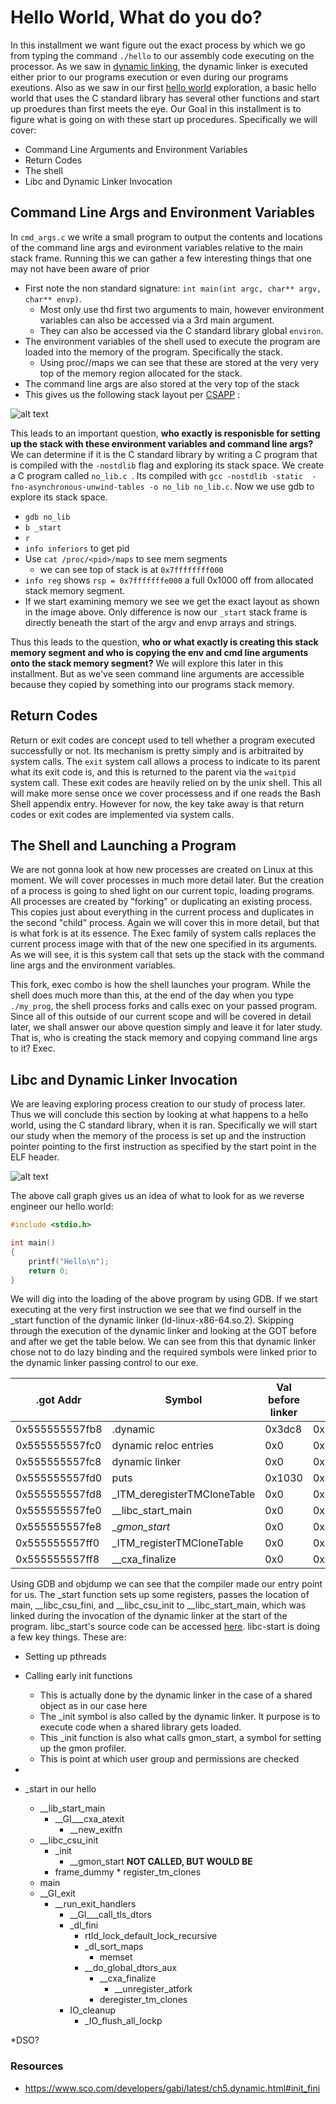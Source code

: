 # Hello World, What do you do?

In this installment we want figure out the exact process by which we go from typing the command `./hello` to our assembly code executing on the processor. As we saw in [dynamic linking](../Dynamic_Linking/), the dynamic linker is executed either prior to our programs execution or even during our programs exeutions. Also as we saw in our first [hello world](../Hello_World/) exploration, a basic hello world that uses the C standard library has several other functions and start up proedures than first meets the eye. Our Goal in this installment is to figure what is going on with these start up procedures. Specifically we will cover:

* Command Line Arguments and Environment Variables
* Return Codes
* The shell
* Libc and Dynamic Linker Invocation


## Command Line Args and Environment Variables

In `cmd_args.c` we write a small program to output the contents and locations of the command line args and evironment variables relative to the main stack frame. Running this we can gather a few interesting things that one may not have been aware of prior

* First note the non standard signature: `int main(int argc, char** argv, char** envp)`.
    * Most only use thd first two arguments to main, however environment variables can also be accessed via a 3rd main argument.
    * They can also be accessed via the C standard library global `environ`.
* The environment variables of the shell used to execute the program are loaded into the memory of the program. Specifically the stack.
    * Using proc/<pid>/maps we can see that these are stored at the very very top of the memory region allocated for the stack. 
* The command line args are also stored at the very top of the stack
* This gives us the following stack layout per [CSAPP](../Computer%20Systems%20A%20Programmers%20Perspective%20(3rd).pdf) :

![alt text](./cmd_args.png)

This leads to an important question, **who exactly is responisble for setting up the stack with these environment variables and command line args?** We can determine if it is the C standard library by writing a C program that is compiled with the `-nostdlib` flag and exploring its stack space. We create a C program called `no_lib.c `. Its compiled with `gcc -nostdlib -static  -fno-asynchronous-unwind-tables -o no_lib no_lib.c`. Now we use gdb to explore its stack space.

* `gdb no_lib`
* `b _start`
* `r`
* `info inferiors` to get pid
* Use `cat /proc/<pid>/maps` to see mem segments
    * we can see top of stack is at `0x7ffffffff000`
* `info reg` shows `rsp = 0x7fffffffe000` a full 0x1000 off from allocated stack memory segment.
* If we start examining memory we see we get the exact layout as shown in the image above. Only difference is now our `_start` stack frame is directly beneath the start of the argv and envp arrays and strings.

Thus this leads to the question, **who or what exactly is creating this stack memory segment and who is copying the env and cmd line arguments onto the stack memory segment?** We will explore this later in this installment. But as we've seen command line arguments are accessible because they copied by something into our programs stack memory.

## Return Codes

Return or exit codes are concept used to tell whether a program executed successfully or not. Its mechanism is pretty simply and is arbitraited by system calls. The `exit` system call allows a process to indicate to its parent what its exit code is, and this is returned to the parent via the `waitpid` system call. These exit codes are heavily relied on by the unix shell. This all will make more sense once we cover processess and if one reads the Bash Shell appendix entry. However for now, the key take away is that return codes or exit codes are implemented via system calls.

## The Shell and Launching a Program

We are not gonna look at how new processes are created on Linux at this moment. We will cover processes in much more detail later. But the creation of a process is going to shed light on our current topic, loading programs. All processes are created by "forking" or duplicating an existing process. This copies just about everything in the current process and duplicates in the second "child" process. Again we will cover this in more detail, but that is what fork is at its essence. The Exec family of system calls replaces the current process image with that of the new one specified in its arguments. As we will see, it is this system call that sets up the stack with the command line args and the environment variables.

This fork, exec combo is how the shell launches your program. While the shell does much more than this, at the end of the day when you type `./my_prog`, the shell process forks and calls exec on your passed program. Since all of this outside of our current scope and will be covered in detail later, we shall answer our above question simply and leave it for later study. That is, who is creating the stack memory and copying command line args to it? Exec.

## Libc and Dynamic Linker Invocation

We are leaving exploring process creation to our study of process later. Thus we will conclude this section by looking at what happens to a hello world, using the C standard library, when it is ran. Specifically we will start our study when the memory of the process is set up and the instruction pointer pointing to the first instruction as specified by the start point in the ELF header.

![alt text](./callgraph.png)

The above call graph gives us an idea of what to look for as we reverse engineer our hello world:

```C
#include <stdio.h>

int main()
{
    printf("Hello\n");
    return 0;
}
```

We will dig into the loading of the above program by using GDB. If we start executing at the very first instruction we see that we find ourself in the _start function of the dynamic linker (ld-linux-x86-64.so.2). Skipping through the execution of the dynamic linker and looking at the GOT before and after we get the table below. We can see from this that dynamic linker chose not to do lazy binding and the required symbols were linked prior to the dynamic linker passing control to our exe.

| .got Addr | Symbol | Val before linker | Val after |
| --- | --- | --- | --- |
| 0x555555557fb8 | .dynamic | 0x3dc8 | 0x3dc8 |
| 0x555555557fc0 | dynamic reloc entries | 0x0 | 0x0 |
| 0x555555557fc8 | dynamic linker | 0x0 | 0x0 |
| 0x555555557fd0 | puts | 0x1030 | 0x7ffff7e2f4 |
| 0x555555557fd8 | _ITM_deregisterTMCloneTable | 0x0 | 0x0 |
| 0x555555557fe0 | __libc_start_main | 0x0 | 0x7ffff7dcef90 |
| 0x555555557fe8 | __gmon_start_ | 0x0 | 0x0 |
| 0x555555557ff0 | _ITM_registerTMCloneTable | 0x0 | 0x0 |
| 0x555555557ff8 | __cxa_finalize | 0x0 | 0x7ffff7df1f10 |

Using GDB and objdump we can see that the compiler made our entry point for us. The _start function sets up some registers, passes the location of main, __libc_csu_fini, and __libc_csu_init to __libc_start_main, which was linked during the invocation of the dynamic linker at the start of the program. libc_start's source code can be accessed [here](https://www.gnu.org/software/libc/sources.html). libc-start is doing a few key things. These are:

* Setting up pthreads
* Calling early init functions
    * This is actually done by the dynamic linker in the case of a shared object as in our case here
    * The _init symbol is also called by the dynamic linker. It purpose is to execute code when a shared library gets loaded.
    * This _init function is also what calls gmon_start, a symbol for setting up the gmon profiler.
    * This is point at which user group and permissions are checked
* 


* _start in our hello
    * __lib_start_main
        * __GI___cxa_atexit
            * __new_exitfn
    * __libc_csu_init
        * _init
            * __gmon_start **NOT CALLED, BUT WOULD BE**
        * frame_dummy
                * register_tm_clones
    * main
    * __GI_exit
        * __run_exit_handlers
            * __GI___call_tls_dtors
            * _dl_fini
                * rtld_lock_default_lock_recursive
                * _dl_sort_maps
                    * memset
                * __do_global_dtors_aux
                    * __cxa_finalize
                        * __unregister_atfork
                    * deregister_tm_clones
            * IO_cleanup
                * _IO_flush_all_lockp

*DSO?

### Resources
* https://www.sco.com/developers/gabi/latest/ch5.dynamic.html#init_fini